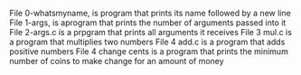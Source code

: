 File 0-whatsmyname, is program that prints its name followed by a new line
File 1-args, is aprogram that prints the number of arguments passed into it
File 2-args.c is a prpgram that prints all arguments it receives
File 3 mul.c is a program that multiplies two numbers
File 4 add.c is a program that adds positive numbers
File 4 change cents is a program that prints the minimum number of coins to make change for an amount of money 
